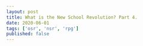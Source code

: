 ```yaml
---
layout: post
title: What is the New School Revolution? Part 4.
date: 2020-06-01
tags: ['osr', 'nsr', 'rpg']
published: false
---
```

